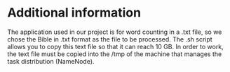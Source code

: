 # Additional information

The application used in our project is for word counting in a .txt file, so we chose the Bible in .txt format as the file to be processed. The .sh script allows you to copy this text file so that it can reach 10 GB. In order to work, the text file must be copied into the /tmp of the machine that manages the task distribution (NameNode).
